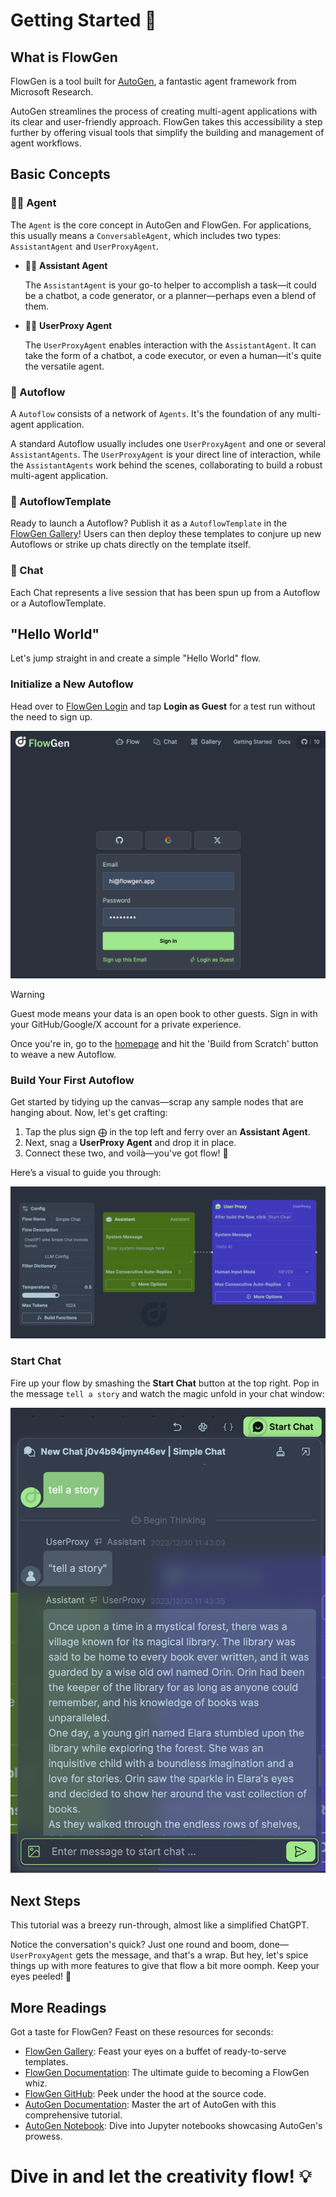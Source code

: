 # Getting Started 🚀

## What is FlowGen

FlowGen is a tool built for [AutoGen](https://microsoft.github.io/autogen/), a fantastic agent framework from Microsoft Research.

AutoGen streamlines the process of creating multi-agent applications with its clear and user-friendly approach. FlowGen takes this accessibility a step further by offering visual tools that simplify the building and management of agent workflows.

## Basic Concepts

### 🕵️‍♂️ Agent

The `Agent` is the core concept in AutoGen and FlowGen. For applications, this usually means a `ConversableAgent`, which includes two types: `AssistantAgent` and `UserProxyAgent`.

- 👩‍💼 **Assistant Agent**

  The `AssistantAgent` is your go-to helper to accomplish a task—it could be a chatbot, a code generator, or a planner—perhaps even a blend of them.

- 🧑‍💻 **UserProxy Agent**

  The `UserProxyAgent` enables interaction with the `AssistantAgent`. It can take the form of a chatbot, a code executor, or even a human—it's quite the versatile agent.

### 🌊 Autoflow

A `Autoflow` consists of a network of `Agents`. It's the foundation of any multi-agent application.

A standard Autoflow usually includes one `UserProxyAgent` and one or several `AssistantAgents`. The `UserProxyAgent` is your direct line of interaction, while the `AssistantAgents` work behind the scenes, collaborating to build a robust multi-agent application.

### 📄 AutoflowTemplate

Ready to launch a Autoflow? Publish it as a `AutoflowTemplate` in the [FlowGen Gallery](https://flowgen.app/gallery/)! Users can then deploy these templates to conjure up new Autoflows or strike up chats directly on the template itself.

### 💬 Chat

Each Chat represents a live session that has been spun up from a Autoflow or a AutoflowTemplate.

## "Hello World"

Let's jump straight in and create a simple "Hello World" flow.

### Initialize a New Autoflow

Head over to [FlowGen Login](https://flowgen.app/auth/login) and tap **Login as Guest** for a test run without the need to sign up.

![Login](./img/login.png)

> [!WARNING]
> Guest mode means your data is an open book to other guests. Sign in with your GitHub/Google/X account for a private experience.

Once you're in, go to the [homepage](https://flowgen.app) and hit the 'Build from Scratch' button to weave a new Autoflow.

### Build Your First Autoflow

Get started by tidying up the canvas—scrap any sample nodes that are hanging about. Now, let's get crafting:

1. Tap the plus sign ⨁ in the top left and ferry over an **Assistant Agent**.
2. Next, snag a **UserProxy Agent** and drop it in place.
3. Connect these two, and voilà—you've got flow! 🔗

Here’s a visual to guide you through:

![flow](./img/flow.png)

### Start Chat

Fire up your flow by smashing the **Start Chat** button at the top right. Pop in the message `tell a story` and watch the magic unfold in your chat window:

![Chat](./img/chat.png)

## Next Steps

This tutorial was a breezy run-through, almost like a simplified ChatGPT.

Notice the conversation's quick? Just one round and boom, done—`UserProxyAgent` gets the message, and that's a wrap. But hey, let's spice things up with more features to give that flow a bit more oomph. Keep your eyes peeled! 👀

## More Readings

Got a taste for FlowGen? Feast on these resources for seconds:

- [FlowGen Gallery](https://flowgen.app/gallery/): Feast your eyes on a buffet of ready-to-serve templates.
- [FlowGen Documentation](https://docs.flowgen.app/): The ultimate guide to becoming a FlowGen whiz.
- [FlowGen GitHub](https://github.com/tiwater/flowgen): Peek under the hood at the source code.
- [AutoGen Documentation](https://microsoft.github.io/autogen/): Master the art of AutoGen with this comprehensive tutorial.
- [AutoGen Notebook](https://github.com/microsoft/autogen/tree/main/notebook): Dive into Jupyter notebooks showcasing AutoGen's prowess.

# Dive in and let the creativity flow! 💡
